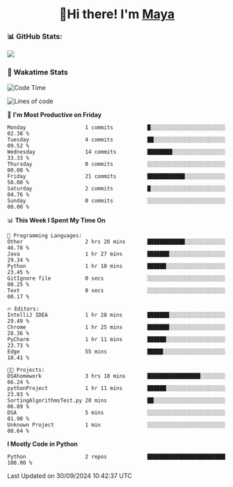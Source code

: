  <h1 align="center">👋Hi there! I'm <a href="https://liumyblog.cn">Maya</a></h1>

### 📊 GitHub Stats:
<p href="https://github.com/anuraghazra/github-readme-stats">
<img align="left" src="https://github-readme-stats.vercel.app/api?username=liumy-lay&show_icons=true&title_color=ffffff&icon_color=ffffff&text_color=ffffff&bg_color=D80835&hide_title=true" />
</p>
<br clear="left"/>

### 🚀 Wakatime Stats
<!--START_SECTION:waka-->
![Code Time](http://img.shields.io/badge/Code%20Time-102%20hrs%209%20mins-blue)

![Lines of code](https://img.shields.io/badge/From%20Hello%20World%20I%27ve%20Written-0%20lines%20of%20code-blue)

📅 **I'm Most Productive on Friday** 

```text
Monday                   1 commits           █░░░░░░░░░░░░░░░░░░░░░░░░   02.38 % 
Tuesday                  4 commits           ██░░░░░░░░░░░░░░░░░░░░░░░   09.52 % 
Wednesday                14 commits          ████████░░░░░░░░░░░░░░░░░   33.33 % 
Thursday                 0 commits           ░░░░░░░░░░░░░░░░░░░░░░░░░   00.00 % 
Friday                   21 commits          ████████████░░░░░░░░░░░░░   50.00 % 
Saturday                 2 commits           █░░░░░░░░░░░░░░░░░░░░░░░░   04.76 % 
Sunday                   0 commits           ░░░░░░░░░░░░░░░░░░░░░░░░░   00.00 % 
```


📊 **This Week I Spent My Time On** 

```text
💬 Programming Languages: 
Other                    2 hrs 20 mins       ████████████░░░░░░░░░░░░░   46.78 % 
Java                     1 hr 27 mins        ███████░░░░░░░░░░░░░░░░░░   29.34 % 
Python                   1 hr 10 mins        ██████░░░░░░░░░░░░░░░░░░░   23.45 % 
GitIgnore file           0 secs              ░░░░░░░░░░░░░░░░░░░░░░░░░   00.25 % 
Text                     0 secs              ░░░░░░░░░░░░░░░░░░░░░░░░░   00.17 % 

🔥 Editors: 
IntelliJ IDEA            1 hr 28 mins        ███████░░░░░░░░░░░░░░░░░░   29.49 % 
Chrome                   1 hr 25 mins        ███████░░░░░░░░░░░░░░░░░░   28.36 % 
PyCharm                  1 hr 11 mins        ██████░░░░░░░░░░░░░░░░░░░   23.73 % 
Edge                     55 mins             █████░░░░░░░░░░░░░░░░░░░░   18.41 % 

🐱‍💻 Projects: 
DSAhomework              3 hrs 18 mins       █████████████████░░░░░░░░   66.24 % 
pythonProject            1 hr 11 mins        ██████░░░░░░░░░░░░░░░░░░░   23.83 % 
SortingAlgorithmsTest.py 20 mins             ██░░░░░░░░░░░░░░░░░░░░░░░   06.89 % 
DSA                      5 mins              ░░░░░░░░░░░░░░░░░░░░░░░░░   01.90 % 
Unknown Project          1 min               ░░░░░░░░░░░░░░░░░░░░░░░░░   00.64 % 
```

**I Mostly Code in Python** 

```text
Python                   2 repos             █████████████████████████   100.00 % 
```




 Last Updated on 30/09/2024 10:42:37 UTC
<!--END_SECTION:waka-->
